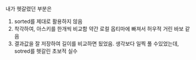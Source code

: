 내가 헷갈렸던 부분은
1. sorted를 제대로 활용하지 않음
2. 착각하여, 아스키를 한개씩 비교함 약간 로컬 옵티마에 빠져서 허우적 거린 바보 같음
3. 결과값을 잘 저장하여 길이를 비교하면 됬었음. 생각보다 일찍 풀 수있었는데, sotred를 헷갈린 초보적 실수
